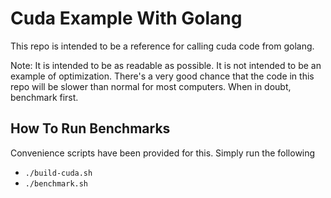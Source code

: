 # Cuda Example With Golang

This repo is intended to be a reference for calling cuda code from golang.

Note: It is intended to be as readable as possible. It is not intended to be an example of optimization. 
There's a very good chance that the code in this repo will be slower than normal for most computers. 
When in doubt, benchmark first.

## How To Run Benchmarks

Convenience scripts have been provided for this. Simply run the following

- `./build-cuda.sh`
- `./benchmark.sh`